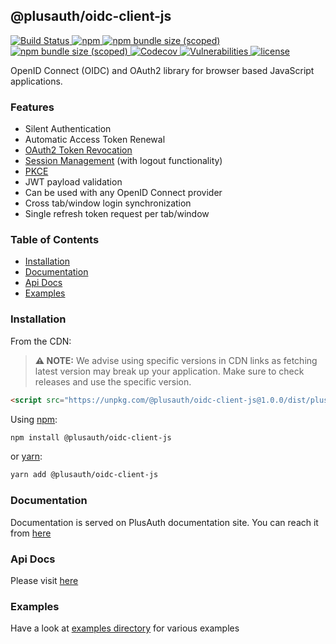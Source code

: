 ## @plusauth/oidc-client-js

<a href="https://github.com/PlusAuth/oidc-client-js/actions?query=workflow%3Aci">
<img src="https://github.com/PlusAuth/oidc-client-js/workflows/ci/badge.svg" alt="Build Status">
</a>
<a href="https://www.npmjs.com/package/@plusauth/oidc-client-js">
<img alt="npm" src="https://img.shields.io/npm/v/@plusauth/oidc-client-js?label=latest%20&logo=npm&style=flat-square">
</a>
<a href="https://www.npmjs.com/package/@plusauth/oidc-client-js">
<img alt="npm bundle size (scoped)" src="https://img.shields.io/bundlephobia/min/@plusauth/oidc-client-js@latest?label=minified%20size&style=flat-square">
</a>
<a href="https://www.npmjs.com/package/@plusauth/oidc-client-js">
<img alt="npm bundle size (scoped)" src="https://img.shields.io/bundlephobia/minzip/@plusauth/oidc-client-js@latest?color=darkgreen&label=minzipped%20size&style=flat-square">
</a>
<a href="https://codecov.io/gh/PlusAuth/oidc-client-js">
<img alt="Codecov" src="https://img.shields.io/codecov/c/gh/PlusAuth/oidc-client-js?logo=codecov&style=flat-square">
</a>
<a href="https://snyk.io/test/github/PlusAuth/oidc-client-js">
<img src="https://img.shields.io/snyk/vulnerabilities/github/PlusAuth/oidc-client-js?style=flat-square" alt="Vulnerabilities">
</a>
<a href="https://github.com/PlusAuth/oidc-client-js/blob/master/LICENSE">
<img alt="license" src="https://img.shields.io/npm/l/@plusauth/oidc-client-js?style=flat-square">
</a>

OpenID Connect (OIDC) and OAuth2 library for browser based JavaScript applications.

### Features
- Silent Authentication
- Automatic Access Token Renewal
- [OAuth2 Token Revocation](http://tools.ietf.org/html/rfc7009)
- [Session Management](https://openid.net/specs/openid-connect-session-1_0.html) (with logout functionality)
- [PKCE](https://tools.ietf.org/html/rfc7636)
- JWT payload validation
- Can be used with any OpenID Connect provider
- Cross tab/window login synchronization
- Single refresh token request per tab/window

### Table of Contents
- [Installation](#installation)
- [Documentation](#documentation)
- [Api Docs](#api-docs)
- [Examples](#examples)


### Installation

From the CDN:

> **⚠ NOTE:** We advise using specific versions in CDN links as fetching latest version may break up your application.
> Make sure to check releases and use the specific version.

```html
<script src="https://unpkg.com/@plusauth/oidc-client-js@1.0.0/dist/plusauth-oidc-client.umd.js"></script>
```

Using [npm](https://npmjs.org):

```sh
npm install @plusauth/oidc-client-js
```

or [yarn](https://yarnpkg.com):

```sh
yarn add @plusauth/oidc-client-js
```

### Documentation
Documentation is served on PlusAuth documentation site. You can reach it from [here](https://docs.plusauth.com/tools/oidc-client-js)

### Api Docs

Please visit [here](https://plusauth.github.io/oidc-client-js/classes/OIDCClient.html)


### Examples

Have a look at [examples directory](/examples) for various examples
